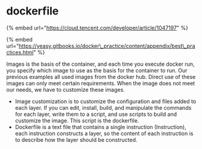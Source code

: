 # dockerfile

{% embed url="https://cloud.tencent.com/developer/article/1047197" %}

{% embed url="https://yeasy.gitbooks.io/docker\_practice/content/appendix/best\_practices.html" %}



Images is the basis of the container, and each time you execute docker run, you specify which image to use as the basis for the container to run. Our previous examples all used images from the docker hub. Direct use of these images can only meet certain requirements. When the image does not meet our needs, we have to customize these images.

* Image customization is to customize the configuration and files added to each layer. If you can edit, install, build, and manipulate the commands for each layer, write them to a script, and use scripts to build and customize the image. This script is the dockerfile.
* Dockerfile is a text file that contains a single instruction \(Instruction\), each instruction constructs a layer, so the content of each instruction is to describe how the layer should be constructed.






